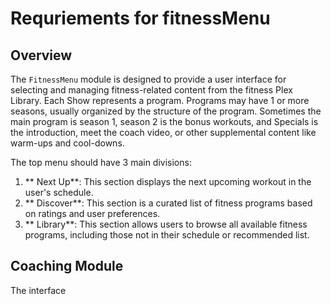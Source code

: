 # Requriements for fitnessMenu

## Overview
The `FitnessMenu` module is designed to provide a user interface for selecting and managing fitness-related content from the fitness Plex Library.  Each Show represents a program.  Programs may have 1 or more seasons, usually organized by the structure of the program.  Sometimes the main program is season 1, season 2 is the bonus workouts, and Specials is the introduction, meet the coach video, or other supplemental content like warm-ups and cool-downs.

The top menu should have 3 main divisions:
1. ** Next Up**: This section displays the next upcoming workout in the user's schedule.
2. ** Discover**: This section is a curated list of fitness programs based on ratings and user preferences.
3. ** Library**: This section allows users to browse all available fitness programs, including those not in their schedule or recommended list.

## Coaching Module
The interface 